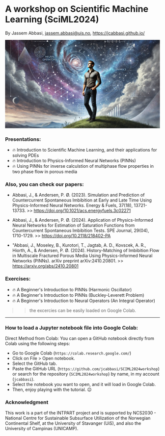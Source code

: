 
# A workshop on Scientific Machine Learning (SciML2024) 

By Jassem Abbasi, jassem.abbasi@uis.no, https://jcabbasi.github.io/

![Wellcome Graphics](graphics/wallpaper.webp)

### Presentations:
- :fire: Introduction to Scientific Machine Learning, and their applications for solving PDEs
- :fire: Introduction to Physics-Informed Neural Networks (PINNs)
- :fire: Using PINNs for inverse calculstion of multiphase flow properties in two phase flow in porous media

### Also, you can check our papers:
- Abbasi, J., & Andersen, P. Ø. (2023). Simulation and Prediction of Countercurrent Spontaneous Imbibition at Early and Late Time Using Physics-Informed Neural Networks. Energy & Fuels, 37(18), 13721-13733. >> https://doi.org/10.1021/acs.energyfuels.3c02271

-  Abbasi, J., & Andersen, P. Ø. (2024). Application of Physics-Informed Neural Networks for Estimation of Saturation Functions from Countercurrent Spontaneous Imbibition Tests. SPE Journal, 29(04), 1710-1729. >> https://doi.org/10.2118/218402-PA

-  "Abbasi, J., Moseley, B., Kurotori, T., Jagtab, A. D., Kovscek, A. R., Hiorth, A., & Andersen, P. Ø. (2024). History-Matching of Imbibition Flow in Multiscale Fractured Porous Media Using Physics-Informed Neural Networks (PINNs). arXiv preprint arXiv:2410.20801. >> https://arxiv.org/abs/2410.20801

### Exercises:
- :fire: A Beginner's Introduction to PINNs (Harmonic Oscillator)
- :fire: A Beginner's Introduction to PINNs (Buckley-Leverett Problem)
- :fire: A Beginner's Introduction to Neural Operators (An Integral Operator)

>> the excercies can be easily loaded on Google Colab.

--------
### How to load a Jupyter notebook file into Google Colab:

Direct Method from Colab:
You can open a GitHub notebook directly from Colab using the following steps:

- Go to Google Colab (`https://colab.research.google.com/`)
- Click on File > Open notebook.
- Select the GitHub tab.
- Paste the GitHub URL (`https://github.com/jcabbasi/SCIML2024workshop`) or search for the repository (`SCIML2024workshop`) by name, in my account (`jcabbasi`).
- Select the notebook you want to open, and it will load in Google Colab.
- Then, enjoy playing with the tutorial. :wink:


### Acknowledgment
This work is a part of the INTPART project and is supported by NCS2030 - National Centre for Sustainable Subsurface Utilization of the Norwegian Continental Shelf, at the University of Stavanger (UiS), and also the University of Campinas (UNICAMP).

